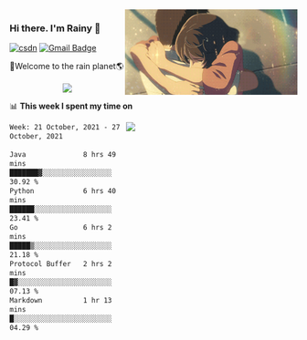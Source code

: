 <img  align='right' height="150" src="https://github.com/LikeRainDay/LikeRainDay/blob/master/pic/img_rain_1.gif?raw=true">



### Hi there. I'm Rainy :lemon:

[![csdn](https://img.shields.io/badge/-csdn-c14438?style=flat-square&logo=c&logoColor=white)](https://blog.csdn.net/qq_15807167)
[![Gmail Badge](https://img.shields.io/badge/-gmail-c14438?style=flat-square&logo=Gmail&logoColor=white&link=mailto:houshuai0816@gmail.com)](mailto:houshuai0816@gmail.com)

🚀Welcome to the rain planet🌎

<center>
<img align='center'  src="https://source.unsplash.com/random/1200x600">
</center>

📊 **This week I spent my time on**

<img align='right'   width="300" src="https://github-readme-stats.vercel.app/api?username=LikeRainDay&show_icons=true&title_color=fff&icon_color=79ff97&text_color=9f9f9f&bg_color=151515">

<!--START_SECTION:waka-->
```text
Week: 21 October, 2021 - 27 October, 2021

Java              8 hrs 49 mins   ███████▓░░░░░░░░░░░░░░░░░   30.92 % 
Python            6 hrs 40 mins   ██████░░░░░░░░░░░░░░░░░░░   23.41 % 
Go                6 hrs 2 mins    █████▒░░░░░░░░░░░░░░░░░░░   21.18 % 
Protocol Buffer   2 hrs 2 mins    █▓░░░░░░░░░░░░░░░░░░░░░░░   07.13 % 
Markdown          1 hr 13 mins    █░░░░░░░░░░░░░░░░░░░░░░░░   04.29 % 
```
<!--END_SECTION:waka-->
